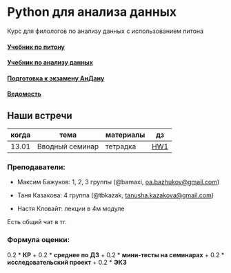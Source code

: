 # Python для анализа данных

Курс для филологов по анализу данных с использованием питона

#### [Учебник по питону](https://edu.hse.ru/course/view.php?id=133389)
#### [Учебник по анализу данных](https://edu.hse.ru/course/view.php?id=136231)
#### [Подготовка к экзамену АнДану](https://edu.hse.ru/course/view.php?id=133864)
#### [Ведомость](https://docs.google.com/spreadsheets/d/1n43-kBVjc6db9WfeQ-YEvq8jrao_SZUXk9K_4uSZNcg/edit?usp=sharing)

## Наши встречи

|когда|тема|материалы|дз|
|---|---|---|---|
|13.01|Вводный семинар|тетрадка|[HW1](https://github.com/tbkazakova/DataAnalysis_2023/blob/main/HW1.md)|

### Преподаватели:

- Максим Бажуков: 1, 2, 3 группы (@bamaxi, oa.bazhukov@gmail.com)

- Таня Казакова: 4 группа (@tbkazak, tanusha.kazakova@gmail.com)

- Настя Кловайт: лекции в 4м модуле

Есть общий чат в тг.

### Формула оценки:
0.2 * **КР** + 0.2 * **среднее по ДЗ** + 0.2 * **мини-тесты на семинарах** + 0.2 * **исследовательский проект** + 0.2 * **ЭКЗ** 
